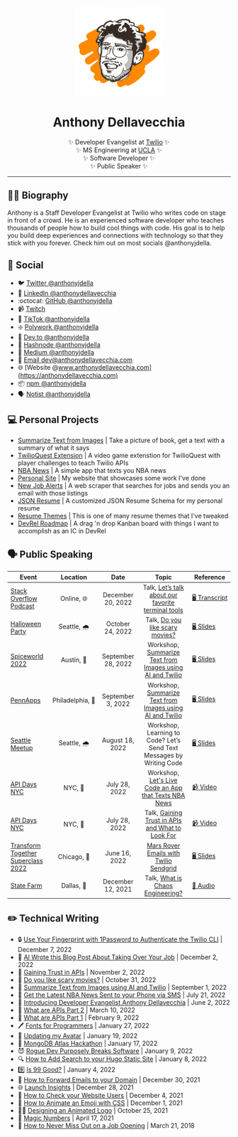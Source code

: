 <div class="info">
  <p align="center" class="header-image"><img src="images/profile-pic.png" width="200" alt="Avatar of me in cartoon style"></p>
  <h1 class="name" align="center"><span>Anthony Dellavecchia</span></h1>
  <p class="meta-data" align="center">
    ✨ Developer Evangelist at <a target="_blank" rel="noopener noreferrer" href="https://www.twilio.com">Twilio</a> ✨<br/>
    ✨ MS Engineering at <a target="_blank" rel="noopener noreferrer" href="https://samueli.ucla.edu/">UCLA</a> ✨<br/>
    ✨ Software Developer ✨<br/>
    ✨ Public Speaker ✨
  </p>
</div>

---

## 👨‍💻 Biography

Anthony is a Staff Developer Evangelist at Twilio who writes code on stage in front of a crowd. He is an experienced software developer who teaches thousands of people how to build cool things with code. His goal is to help you build deep experiences and connections with technology so that they stick with you forever. Check him out on most socials @anthonyjdella.

## 👥 Social

- 🐦 [Twitter @anthonyjdella](https://twitter.com/anthonyjdella)
- 💼 [LinkedIn @anthonydellavecchia](https://www.linkedin.com/in/anthonydellavecchia/)
- :octocat: [GitHub @anthonyjdella](https://github.com/anthonyjdella)
- 📹 [Twitch](https://www.twitch.tv/anthonyjdella)
- 🕺 [TikTok @anthonyjdella](https://tiktok.com/@anthonyjdella)
- ❇️ [Polywork @anthonyjdella](https://www.polywork.com/anthonyjdella)
- 📓 [Dev.to @anthonyjdella](https://dev.to/anthonyjdella)
- 📝 [Hashnode @anthonyjdella](https://anthonyjdella.hashnode.dev/)
- 📂 [Medium @anthonyjdella](https://medium.com/@anthonyjdella)
- 📧 [Email dev@anthonydellavecchia.com](mailto:dev@anthonydellavecchia.com)
- 🌐 [Website @www.anthonydellavecchia.com](https://anthonydellavecchia.com)
- 📦 [npm @anthonyjdella](https://npmjs.com/~anthonyjdella)
- 🗣 [Notist @anthonyjdella](https://noti.st/anthonyjdella)


## 💻 Personal Projects

- [Summarize Text from Images](https://github.com/anthonyjdella/summarize-text) | Take a picture of book, get a text with a summary of what it says
- [TwilioQuest Extension](https://github.com/anthonyjdella/twilio-quest-booth-mission) | A video game extenstion for TwilioQuest with player challenges to teach Twilio APIs
- [NBA News](https://github.com/anthonyjdella/nba-news) | A simple app that texts you NBA news
- [Personal Site](https://github.com/anthonyjdella/personal-website) | My website that showcases some work I've done
- [New Job Alerts](https://github.com/anthonyjdella/automated-job-web-scraping) | A web scraper that searches for jobs and sends you an email with those listings
- [JSON Resume](https://github.com/anthonyjdella/customized-resume-schema) | A customized JSON Resume Schema for my personal resume
- [Resume Themes](https://github.com/anthonyjdella/customized-jsonresume-theme-mocha-responsive) | This is one of many resume themes that I've tweaked
- [DevRel Roadmap](https://github.com/anthonyjdella/roadmap) | A drag 'n drop Kanban board with things I want to accomplish as an IC in DevRel


## 🗣 Public Speaking

| Event | Location | Date | Topic | Reference      |
|------|:-------:|:-----:|:------:|--------|
| [Stack Overflow Podcast](https://stackoverflow.blog/podcast/) | Online,&nbsp;🌐 | December 20, 2022 | Talk, [Let’s talk about our favorite terminal tools](https://stackoverflow.blog/2022/12/20/lets-talk-about-our-favorite-terminal-tools/) | [🖥&nbsp;Transcript](https://the-stack-overflow-podcast.simplecast.com/episodes/talking-about-our-favorite-terminal-tools/transcript/) |
| [Halloween Party](https://www.meetup.com/twilio-seattle/events/288926681/) | Seattle,&nbsp;🌧️ | October 24, 2022 | Talk, [Do you like scary movies?](https://www.twilio.com/blog/do-you-like-scary-movies-build-a-halloween-project-with-twilio) | [🖥&nbsp;Slides](https://noti.st/anthonyjdella/YEMatV/do-you-like-scary-movies) |
| [Spiceworld 2022](https://www.spiceworks.com/spiceworld/) | Austin,&nbsp;🥩 | September 28, 2022 | Workshop, [Summarize Text from Images using AI and Twilio](https://www.twilio.com/blog/summarize-text-from-images-using-ai-and-twilio) | [🖥&nbsp;Slides](https://noti.st/anthonyjdella/L6gFMA/summarize-text-from-images-using-ai-and-twilio) |
| [PennApps](https://2022f.pennapps.com/) | Philadelphia,&nbsp;🔔 | September 3, 2022 | Workshop, [Summarize Text from Images using AI and Twilio](https://www.twilio.com/blog/summarize-text-from-images-using-ai-and-twilio) | [🖥&nbsp;Slides](https://noti.st/anthonyjdella/imxRTl/summarize-text-from-images-using-ai-and-twilio) |
| [Seattle Meetup](https://www.meetup.com/twilio-seattle/events/287291753/) | Seattle,&nbsp;🌧️ | August 18, 2022 | Workshop, Learning to Code? Let’s Send Text Messages by Writing Code | [🖥&nbsp;Slides](https://noti.st/anthonyjdella/U9Vpix/learning-to-code-lets-send-texts-by-writing-code) |
| [API Days NYC](https://www.apidays.global/new-york/) | NYC,&nbsp;🗽 | July 28, 2022 | Workshop, [Let's Live Code an App that Texts NBA News](https://www.twilio.com/blog/get-the-latest-nba-news-sent-to-your-phone-via-sms) | [📹&nbsp;Video](https://www.youtube.com/watch?v=LnfYf6baTQs) |
| [API Days NYC](https://www.apidays.global/new-york/) | NYC,&nbsp;🗽 | July 28, 2022 | Talk, [Gaining Trust in APIs and What to Look For](https://anthonydellavecchia.com/blog/gaining_trust_in_apis/) | [📹&nbsp;Video](https://www.youtube.com/watch?v=elgcCqnNeEs) |
| [Transform Together Superclass 2022](https://www.twilioengageeverywhere.com/chicago/home) | Chicago,&nbsp;🍕 | June 16, 2022 | [Mars Rover Emails with Twilio Sendgrid](https://www.twilio.com/blog/mars-rover-emails-with-python-and-twilio-sendgrid) | [🖥&nbsp;Slides](https://noti.st/anthonyjdella/6TEdbM/mars-rover-emails-with-twilio-sendgrid) |
| [State Farm](https://www.statefarm.com/) | Dallas,&nbsp;🤠 | December 12, 2021 | Talk, [What is Chaos Engineering?](https://soundcloud.com/anthony-dellavecchia/what-is-chaos-engineering?si=ffec7e78bfa5410c9611513b331e8095&utm_source=clipboard&utm_medium=text&utm_campaign=social_sharing) | [🎤&nbsp;Audio](https://soundcloud.com/anthony-dellavecchia/what-is-chaos-engineering?si=ffec7e78bfa5410c9611513b331e8095&utm_source=clipboard&utm_medium=text&utm_campaign=social_sharing) |



## ✏️ Technical Writing

- 🔒 [Use Your Fingerprint with 1Password to Authenticate the Twilio CLI](https://www.twilio.com/blog/use-your-fingerprint-with-1password-to-authenticate-twilio-cli) | December 7, 2022
- 🤖 [AI Wrote this Blog Post About Taking Over Your Job](https://anthonydellavecchia.com/blog/this-blog-post-is-written-by-ai/) | December 2, 2022
- 🤝 [Gaining Trust in APIs](https://anthonydellavecchia.com/blog/gaining_trust_in_apis/) | November 2, 2022
- 👻 [Do you like scary movies?](https://www.twilio.com/blog/do-you-like-scary-movies-build-a-halloween-project-with-twilio) | October 31, 2022
- 📝 [Summarize Text from Images using AI and Twilio](https://www.twilio.com/blog/summarize-text-from-images-using-ai-and-twilio) | September 1, 2022
- 🏀 [Get the Latest NBA News Sent to your Phone via SMS](https://www.twilio.com/blog/get-the-latest-nba-news-sent-to-your-phone-via-sms) | July 21, 2022
- 👋 [Introducing Developer Evangelist Anthony Dellavecchia](https://www.twilio.com/blog/introducing-twilio-developer-evangelist-anthony-dellavecchia) | June 2, 2022
- 🤖 [What are APIs Part 2](https://anthonydellavecchia.com/blog/what-are-apis-2/) | March 10, 2022
- 🤖 [What are APIs Part 1](https://anthonydellavecchia.com/blog/what-are-apis-1/) | February 9, 2022
- 🖊️ [Fonts for Programmers](https://anthonydellavecchia.com/blog/fonts-for-programmers/) | January 27, 2022
- 🎨 [Updating my Avatar](https://anthonydellavecchia.com/blog/updating-my-avatar/) | January 19, 2022
- 💽 [MongoDB Atlas Hackathon](https://anthonydellavecchia.com/blog/mongodb-atlas-hackathon/) | January 17, 2022
- 😈 [Rogue Dev Purposely Breaks Software](https://anthonydellavecchia.com/blog/rogue-dev-purposely-breaks-software/) | January 9, 2022
- 🔍 [How to Add Search to your Hugo Static Site](https://anthonydellavecchia.com/blog/how-to-add-search-to-your-hugo-static-site/) | January 8, 2022
- 9️⃣ [Is 99 Good?](https://anthonydellavecchia.com/blog/is-99-good/) | January 4, 2022
- 📩 [How to Forward Emails to your Domain](https://anthonydellavecchia.com/blog/how-to-forward-emails-to-your-domain/) | December 30, 2021
- 🌐 [Launch Insights](https://anthonydellavecchia.com/blog/launch-insights/) | December 28, 2021
- 👀 [How to Check your Website Users](https://anthonydellavecchia.com/blog/how-to-check-your-website-users/) | December 4, 2021
- 👋 [How to Animate an Emoji with CSS](https://anthonydellavecchia.com/blog/how-to-animate-an-emoji-with-css/) | December 1, 2021
- 👨‍🎨 [Designing an Animated Logo](https://anthonydellavecchia.com/blog/designing-an-animated-logo/) | October 25, 2021
- 🧙 [Magic Numbers](https://anthonydellavecchia.com/blog/magic-numbers/) | April 17, 2021
- 💼 [How to Never Miss Out on a Job Opening](https://anthonydellavecchia.com/blog/how-to-never-miss-out-on-a-job-opening/) | March 21, 2018
